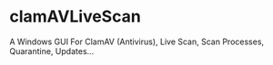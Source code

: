 # clamAVLiveScan
A Windows GUI For ClamAV (Antivirus), Live Scan, Scan Processes, Quarantine, Updates...

